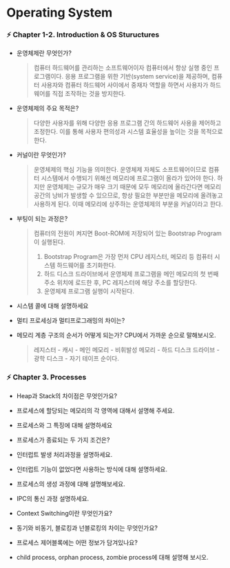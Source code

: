# Operating System

### ⚡️ Chapter 1-2. Introduction & OS Stuructures

- 운영체제란 무엇인가?
  > 컴퓨터 하드웨어를 관리하는 소프트웨어이자 컴퓨터에서 항상 실행 중인 프로그램이다. 응용 프로그램을 위한 기반(system service)을 제공하며, 컴퓨터 사용자와 컴퓨터 하드웨어 사이에서 중재자 역할을 하면서 사용자가 하드웨어를 직접 조작하는 것을 방지한다. 

- 운영체제의 주요 목적은?
  > 다양한 사용자를 위해 다양한 응용 프로그램 간의 하드웨어 사용을 제어하고 조정한다. 이를 통해 사용자 편의성과 시스템 효율성을 높이는 것을 목적으로 한다.

- 커널이란 무엇인가?
  > 운영체제의 핵심 기능을 의미한다. 운영체제 자체도 소프트웨어이므로 컴퓨터 시스템에서 수행되기 위해선 메모리에 프로그램이 올라가 있어야 한다. 하지만 운영체제는 규모가 매우 크기 때문에 모두 메모리에 올라간다면 메모리 공간의 낭비가 발생할 수 있으므로, 항상 필요한 부분만을 메모리에 올려놓고 사용하게 된다. 이때 메모리에 상주하는 운영체제의 부분을 커널이라고 한다.

- 부팅이 되는 과정은?
  > 컴퓨터의 전원이 켜지면 Boot-ROM에 저장되어 있는 Bootstrap Program이 실행된다. 
  > 1) Bootstrap Program은 가장 먼저 CPU 레지스터, 메모리 등 컴퓨터 시스템 하드웨어를 초기화한다.
  > 2) 하드 디스크 드라이브에서 운영체제 프로그램을 메인 메모리의 첫 번째 주소 위치에 로드한 후, PC 레지스터에 해당 주소를 할당한다.
  > 3) 운영체제 프로그램 실행이 시작된다.

- 시스템 콜에 대해 설명하세요
  >

- 멀티 프로세싱과 멀티프로그래밍의 차이는?
  >

- 메모리 계층 구조의 순서가 어떻게 되는가? CPU에서 가까운 순으로 말해보시오.
  > 레지스터 - 캐시 - 메인 메모리 - 비휘발성 메모리 - 하드 디스크 드라이브 - 광학 디스크 - 자기 테이프 순이다.

### ⚡️ Chapter 3. Processes

- Heap과 Stack의 차이점은 무엇인가요?
  >

- 프로세스에 할당되는 메모리의 각 영역에 대해서 설명해 주세요.
  >

- 프로세스와 그 특징에 대해 설명하세요
  >

- 프로세스가 종료되는 두 가지 조건은?
  >

- 인터럽트 발생 처리과정을 설명하세요.
  >

- 인터럽트 기능이 없었다면 사용하는 방식에 대해 설명하세요.
  >

- 프로세스의 생성 과정에 대해 설명해보세요.
  >

- IPC의 통신 과정 설명하세요.
  >

- Context Switching이란 무엇인가요?
  >

- 동기와 비동기, 블로킹과 넌블로킹의 차이는 무엇인가요?
  >

- 프로세스 제어블록에는 어떤 정보가 담겨있나요?
  >

- child process, orphan process, zombie process에 대해 설명해 보시오.
  >
